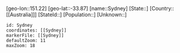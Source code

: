 ﻿---
location: [-33.87,151.22]
mapzoom: [7,12] 
mapmarker: city 
type: City
tags:
- geo/City


SpocWebEntityId: 34699
isDeleted: false
confidential: public

---
[geo-lon::151.22]
[geo-lat::-33.87]
[name::Sydney]
[State::]
[Country::[[Australia]]]
[StateId::]
[Population::]
[Unknown::]


```leaflet
id: Sydney
coordinates: [[Sydney]]
markerFile: [[Sydney]]
defaultZoom: 11 
maxZoom: 18
```
